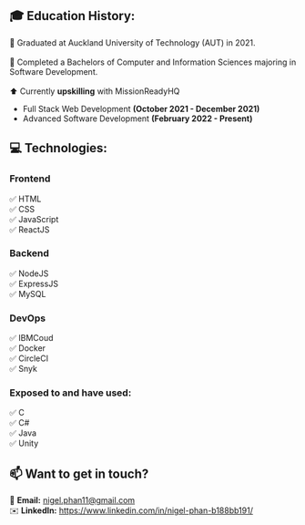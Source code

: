 ## 🎓 Education History:
   🏫 Graduated at Auckland University of Technology (AUT) in 2021.
   <br/>
   <br/>
   📜 Completed a Bachelors of Computer and Information Sciences majoring in Software Development.
   <br/>
   <br/>
   ⬆️ Currently **upskilling** with MissionReadyHQ
   - Full Stack Web Development **(October 2021 - December 2021)**
   - Advanced Software Development **(February 2022 - Present)**

## 💻 Technologies:
  ### Frontend
   ✅ HTML
   <br/>
   ✅ CSS
   <br/>
   ✅ JavaScript
   <br/>
   ✅ ReactJS
    
  ### Backend
   ✅ NodeJS
   <br/>
   ✅ ExpressJS
   <br/>
   ✅ MySQL
   
  ### DevOps
   ✅ IBMCoud
   <br/>
   ✅ Docker
   <br/>
   ✅ CircleCI
   <br/>
   ✅ Snyk
   
  ### Exposed to and have used:
   ✅ C
   <br/>
   ✅ C#
   <br/>
   ✅ Java
   <br/>
   ✅ Unity
<br/>

## 📫 Want to get in touch? 
   📧 **Email:** nigel.phan11@gmail.com
   <br/>
   ✉️ **LinkedIn:** https://www.linkedin.com/in/nigel-phan-b188bb191/

<!--
**nigelph/nigelph** is a ✨ _special_ ✨ repository because its `README.md` (this file) appears on your GitHub profile.

Here are some ideas to get you started:

- 🔭 I’m currently working on ...
- 🌱 I’m currently learning ...
- 👯 I’m looking to collaborate on ...
- 🤔 I’m looking for help with ...
- 💬 Ask me about ...
- 📫 How to reach me: 
- 😄 Pronouns: ...
- ⚡ Fun fact: ...
-->
